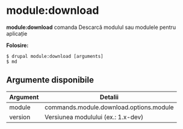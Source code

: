 # module:download
**module:download** comanda Descarcă modulul sau modulele pentru aplicație

**Folosire:**
```
$ drupal module:download [arguments] 
$ md  
```

## Argumente disponibile
Argument | Detalii
---------|-------------
module | commands.module.download.options.module
version | Versiunea modulului (ex.: 1.x-dev)
